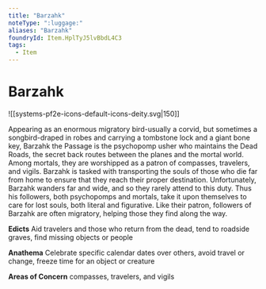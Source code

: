 ```yaml
---
title: "Barzahk"
noteType: ":luggage:"
aliases: "Barzahk"
foundryId: Item.HplTyJ5lvBbdL4C3
tags:
  - Item
---
```


# Barzahk
![[systems-pf2e-icons-default-icons-deity.svg|150]]

Appearing as an enormous migratory bird-usually a corvid, but sometimes a songbird-draped in robes and carrying a tombstone lock and a giant bone key, Barzahk the Passage is the psychopomp usher who maintains the Dead Roads, the secret back routes between the planes and the mortal world. Among mortals, they are worshipped as a patron of compasses, travelers, and vigils. Barzahk is tasked with transporting the souls of those who die far from home to ensure that they reach their proper destination. Unfortunately, Barzahk wanders far and wide, and so they rarely attend to this duty. Thus his followers, both psychopomps and mortals, take it upon themselves to care for lost souls, both literal and figurative. Like their patron, followers of Barzahk are often migratory, helping those they find along the way.

**Edicts** Aid travelers and those who return from the dead, tend to roadside graves, find missing objects or people

**Anathema** Celebrate specific calendar dates over others, avoid travel or change, freeze time for an object or creature

**Areas of Concern** compasses, travelers, and vigils
